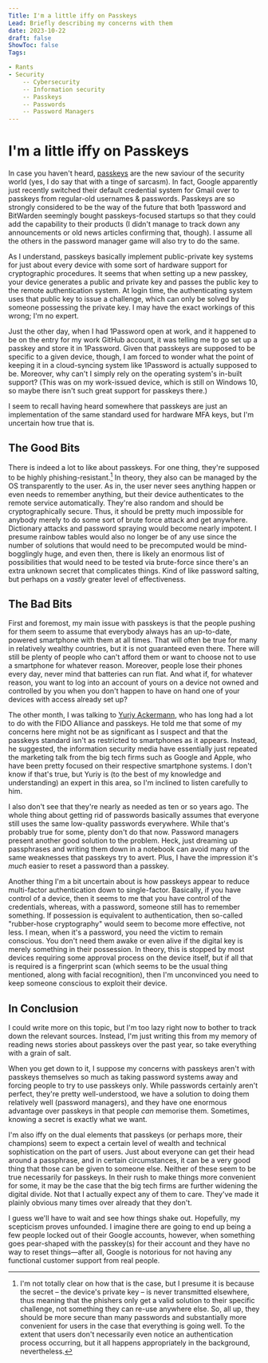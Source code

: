 ```yaml
---
Title: I'm a little iffy on Passkeys
Lead: Briefly describing my concerns with them
date: 2023-10-22
draft: false
ShowToc: false
Tags:

- Rants
- Security
    -- Cybersecurity
    -- Information security
    -- Passkeys
    -- Passwords
    -- Password Managers
---
```


# I'm a little iffy on Passkeys

In case you haven't heard, [passkeys](https://www.passkeys.com/) are the new saviour of the security world (yes, I do say that with a tinge of sarcasm).  In fact, Google apparently just recently switched their default credential system for Gmail over to passkeys from regular-old usernames & passwords.  Passkeys are so strongly considered to be the way of the future that both 1password and BitWarden seemingly bought passkeys-focused startups so that they could add the capability to their products (I didn't manage to track down any announcements or old news articles confirming that, though).  I assume all the others in the password manager game will also try to do the same.

As I understand, passkeys basically implement public-private key systems for just about every device with some sort of hardware support for cryptographic procedures.  It seems that when setting up a new passkey, your device generates a public and private key and passes the public key to the remote authentication system.  At login time, the authenticating system uses that public key to issue a challenge, which can only be solved by someone possessing the private key.  I may have the exact workings of this wrong; I'm no expert.

Just the other day, when I had 1Password open at work, and it happened to be on the entry for my work GitHub account, it was telling me to go set up a passkey and store it in 1Password.  Given that passkeys are supposed to be specific to a given device, though, I am forced to wonder what the point of keeping it in a cloud-syncing system like 1Password is actually supposed to be.  Moreover, why can't I simply rely on the operating system's in-built support?  (This was on my work-issued device, which is still on Windows 10, so maybe there isn't such great support for passkeys there.)

I seem to recall having heard somewhere that passkeys are just an implementation of the same standard used for hardware MFA keys, but I'm uncertain how true that is.

## The Good Bits

There is indeed a lot to like about passkeys.  For one thing, they're supposed to be highly phishing-resistant.[^phishing-resistant]  In theory, they also can be managed by the OS transparently to the user.  As in, the user never sees anything happen or even needs to remember anything, but their device authenticates to the remote service automatically.  They're also random and should be cryptographically secure.  Thus, it should be pretty much impossible for anybody merely to do some sort of brute force attack and get anywhere.  Dictionary attacks and password spraying would become nearly impotent.  I presume rainbow tables would also no longer be of any use since the number of solutions that would need to be precomputed would be mind-bogglingly huge, and even then, there is likely an enormous list of possibilities that would need to be tested via brute-force since there's an extra unknown secret that complicates things.  Kind of like password salting, but perhaps on a _vastly_ greater level of effectiveness.

[^phishing-resistant]:  I'm not totally clear on how that is the case, but I presume it is because the secret – the device's private key – is never transmitted elsewhere, thus meaning that the phishers only get a valid solution to their specific challenge, not something they can re-use anywhere else.
So, all up, they should be more secure than many passwords and substantially more convenient for users in the case that everything is going well.  To the extent that users don't necessarily even notice an authentication process occurring, but it all happens appropriately in the background, nevertheless.

## The Bad Bits

First and foremost, my main issue with passkeys is that the people pushing for them seem to assume that everybody always has an up-to-date, powered smartphone with them at all times.  That will often be true for many in relatively wealthy countries, but it is not guaranteed even there.  There will still be plenty of people who can't afford them or want to choose not to use a smartphone for whatever reason.  Moreover, people lose their phones every day, never mind that batteries can run flat.  And what if, for whatever reason, you want to log into an account of yours on a device not owned and controlled by you when you don't happen to have on hand one of your devices with access already set up?

The other month, I was talking to [Yuriy Ackermann](https://github.com/herrjemand), who has long had a lot to do with the FIDO Alliance and passkeys.  He told me that some of my concerns here might not be as significant as I suspect and that the passkeys standard isn't as restricted to smartphones as it appears.  Instead, he suggested, the information security media have essentially just repeated the marketing talk from the big tech firms such as Google and Apple, who have been pretty focused on their respective smartphone systems.  I don't know if that's true, but Yuriy is (to the best of my knowledge and understanding) an expert in this area, so I'm inclined to listen carefully to him.

I also don't see that they're nearly as needed as ten or so years ago.  The whole thing about getting rid of passwords basically assumes that everyone still uses the same low-quality passwords everywhere.  While that's probably true for some, plenty don't do that now.  Password managers present another good solution to the problem.  Heck, just dreaming up passphrases and writing them down in a notebook can avoid many of the same weaknesses that passkeys try to avert.  Plus, I have the impression it's _much_ easier to reset a password than a passkey.

Another thing I'm a bit uncertain about is how passkeys appear to reduce multi-factor authentication down to single-factor.  Basically, if you have control of a device, then it seems to me that you have control of the credentials, whereas, with a password, someone still has to remember something.  If possession is equivalent to authentication, then so-called "rubber-hose cryptography" would seem to become more effective, not less.  I mean, when it's a password, you need the victim to remain conscious.  You don't need them awake or even alive if the digital key is merely something in their possession.  In theory, this is stopped by most devices requiring some approval process on the device itself, but if all that is required is a fingerprint scan (which seems to be the usual thing mentioned, along with facial recognition), then I'm unconvinced you need to keep someone conscious to exploit their device.

## In Conclusion

I could write more on this topic, but I'm too lazy right now to bother to track down the relevant sources.  Instead, I'm just writing this from my memory of reading news stories about passkeys over the past year, so take everything with a grain of salt.

When you get down to it, I suppose my concerns with passkeys aren't with passkeys themselves so much as taking password systems away and forcing people to try to use passkeys only.  While passwords certainly aren't perfect, they're pretty well-understood, we have a solution to doing them relatively well (password managers), and they have one enormous advantage over passkeys in that people _can_ memorise them.  Sometimes, knowing a secret is exactly what we want.

I'm also iffy on the dual elements that passkeys (or perhaps more, their champions) seem to expect a certain level of wealth and technical sophistication on the part of users.  Just about everyone can get their head around a passphrase, and in certain circumstances, it can be a very good thing that those can be given to someone else.  Neither of these seem to be true necessarily for passkeys.  In their rush to make things more convenient for some, it may be the case that the big tech firms are further widening the digital divide.  Not that I actually expect any of them to care.  They've made it plainly obvious many times over already that they don't.

I guess we'll have to wait and see how things shake out.  Hopefully, my scepticism proves unfounded.  I imagine there are going to end up being a few people locked out of their Google accounts, however, when something goes pear-shaped with the passkey(s) for their account and they have no way to reset things—after all, Google is notorious for not having any functional customer support from real people.
